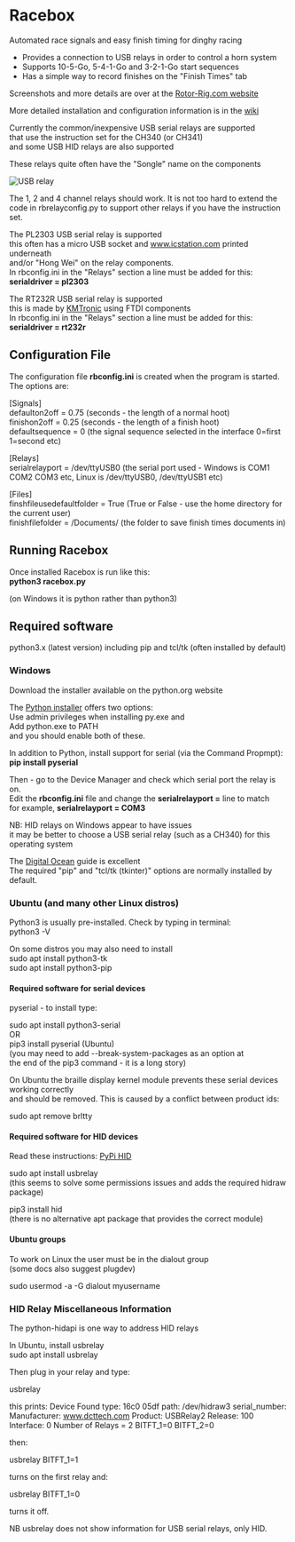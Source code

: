# Racebox
Automated race signals and easy finish timing for dinghy racing

* Provides a connection to USB relays in order to control a horn system
* Supports 10-5-Go, 5-4-1-Go and 3-2-1-Go start sequences
* Has a simple way to record finishes on the "Finish Times" tab

Screenshots and more details are over at the [Rotor-Rig.com website](https://www.rotor-rig.com/racebox)

More detailed installation and configuration information is in the [wiki](https://github.com/rotor-rig/racebox/wiki)

Currently the common/inexpensive USB serial relays are supported\
that use the instruction set for the CH340 (or CH341)\
and some USB HID relays are also supported

These relays quite often have the "Songle" name on the components

![USB relay](https://github.com/Ian-Rotor-Rig/racebox/assets/90469594/fbae9351-5044-4e16-924e-9634cf990999)

The 1, 2 and 4 channel relays should work. It is not too hard to extend the\
code in rbrelayconfig.py to support other relays if you have the instruction set.

The PL2303 USB serial relay is supported\
this often has a micro USB socket and www.icstation.com printed underneath\
and/or "Hong Wei" on the relay components.\
In rbconfig.ini in the "Relays" section a line must be added for this:\
**serialdriver = pl2303**

The RT232R USB serial relay is supported\
this is made by [KMTronic](https://www.kmtronic.com/usb-relays.html) using FTDI components\
In rbconfig.ini in the "Relays" section a line must be added for this:\
**serialdriver = rt232r**

## Configuration File
The configuration file **rbconfig.ini** is created when the program is started.\
The options are:

\[Signals\]\
defaulton2off = 0.75 (seconds - the length of a normal hoot)\
finishon2off = 0.25 (seconds - the length of a finish hoot)\
defaultsequence = 0 (the signal sequence selected in the interface 0=first 1=second etc)

\[Relays\]\
serialrelayport = /dev/ttyUSB0 (the serial port used - Windows is COM1 COM2 COM3 etc, Linux is /dev/ttyUSB0, /dev/ttyUSB1 etc)

\[Files\]\
finshfileusedefaultfolder = True (True or False - use the home directory for the current user)\
finishfilefolder = /Documents/ (the folder to save finish times documents in)

## Running Racebox
Once installed Racebox is run like this:\
**python3 racebox.py**

(on Windows it is python rather than python3)

## Required software
python3.x (latest version) including pip and tcl/tk (often installed by default)

### Windows
Download the installer available on the python.org website

The [Python installer](https://www.python.org/downloads) offers two options:\
Use admin privileges when installing py.exe and\
Add python.exe to PATH\
and you should enable both of these.

In addition to Python, install support for serial (via the Command Propmpt):\
**pip install pyserial**

Then - go to the Device Manager and check which serial port the relay is on.\
Edit the **rbconfig.ini** file and change the **serialrelayport =** line to match\
for example, **serialrelayport = COM3**

NB: HID relays on Windows appear to have issues\
it may be better to choose a USB serial relay (such as a CH340) for this operating system

The [Digital Ocean](https://www.digitalocean.com/community/tutorials/install-python-windows-10) guide is excellent\
The required "pip" and "tcl/tk (tkinter)" options are normally installed by default.

### Ubuntu (and many other Linux distros)
Python3 is usually pre-installed. Check by typing in terminal:\
python3 -V

On some distros you may also need to install\
sudo apt install python3-tk\
sudo apt install python3-pip

#### Required software for serial devices
pyserial - to install type:

sudo apt install python3-serial\
OR\
pip3 install pyserial (Ubuntu)\
(you may need to add --break-system-packages as an option at\
the end of the pip3 command - it is a long story)

On Ubuntu the braille display kernel module prevents these serial devices working correctly\
and should be removed. This is caused by a conflict between product ids:

sudo apt remove brltty

#### Required software for HID devices
Read these instructions: [PyPi HID](https://pypi.org/project/hid/)

sudo apt install usbrelay\
(this seems to solve some permissions issues and adds the required hidraw package)

pip3 install hid\
(there is no alternative apt package that provides the correct module)

#### Ubuntu groups
To work on Linux the user must be in the dialout group\
(some docs also suggest plugdev)

sudo usermod -a -G dialout myusername

### HID Relay Miscellaneous Information

The python-hidapi is one way to address HID relays

In Ubuntu, install usbrelay\
sudo apt install usbrelay

Then plug in your relay and type:

usbrelay

this prints:
Device Found
  type: 16c0 05df
  path: /dev/hidraw3
  serial_number: 
  Manufacturer: www.dcttech.com
  Product:      USBRelay2
  Release:      100
  Interface:    0
  Number of Relays = 2
BITFT_1=0
BITFT_2=0

then:

usbrelay BITFT_1=1

turns on the first relay and:

usbrelay BITFT_1=0

turns it off.

NB usbrelay does not show information for USB serial relays, only HID.
